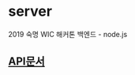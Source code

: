 # server
2019 숙명 WIC 해커톤 백엔드 - node.js

## [API문서](https://docs.google.com/spreadsheets/d/1__9Vodtug7OES16y6IntQ3VBKA7NEeaROwBEV_82XZ8/edit?usp=sharing) <br>
